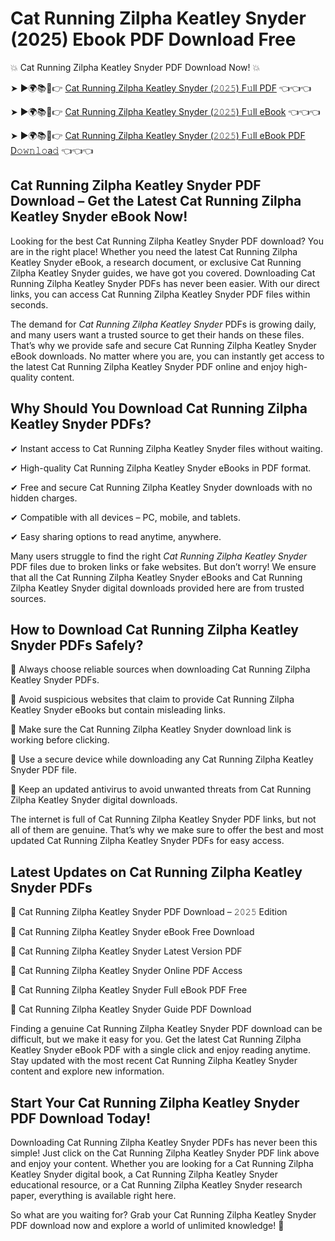 # Cat Running Zilpha Keatley Snyder (2025) Ebook PDF Download Free

💥 Cat Running Zilpha Keatley Snyder PDF Download Now! 💥

➤ ►🌍📚📱👉 [Cat Running Zilpha Keatley Snyder (𝟸𝟶𝟸𝟻) F𝚞ll PDF](https://getpdf.xyz/cat-running-zilpha-keatley-snyder) 👈👈👈


➤ ►🌍📚📱👉 [Cat Running Zilpha Keatley Snyder (𝟸𝟶𝟸𝟻) F𝚞ll eBook](https://getpdf.xyz/cat-running-zilpha-keatley-snyder) 👈👈👈


➤ ►🌍📚📱👉 [Cat Running Zilpha Keatley Snyder (𝟸𝟶𝟸𝟻) F𝚞ll eBook PDF D𝚘𝚠𝚗𝚕𝚘a𝚍](https://getpdf.xyz/cat-running-zilpha-keatley-snyder) 👈👈👈


## Cat Running Zilpha Keatley Snyder PDF Download – Get the Latest Cat Running Zilpha Keatley Snyder eBook Now!

Looking for the best Cat Running Zilpha Keatley Snyder PDF download? You are in the right place! Whether you need the latest Cat Running Zilpha Keatley Snyder eBook, a research document, or exclusive Cat Running Zilpha Keatley Snyder guides, we have got you covered. Downloading Cat Running Zilpha Keatley Snyder PDFs has never been easier. With our direct links, you can access Cat Running Zilpha Keatley Snyder PDF files within seconds.

The demand for *Cat Running Zilpha Keatley Snyder* PDFs is growing daily, and many users want a trusted source to get their hands on these files. That’s why we provide safe and secure Cat Running Zilpha Keatley Snyder eBook downloads. No matter where you are, you can instantly get access to the latest Cat Running Zilpha Keatley Snyder PDF online and enjoy high-quality content.

## Why Should You Download Cat Running Zilpha Keatley Snyder PDFs?

✔ Instant access to Cat Running Zilpha Keatley Snyder files without waiting.

✔ High-quality Cat Running Zilpha Keatley Snyder eBooks in PDF format.

✔ Free and secure Cat Running Zilpha Keatley Snyder downloads with no hidden charges.

✔ Compatible with all devices – PC, mobile, and tablets.

✔ Easy sharing options to read anytime, anywhere.

Many users struggle to find the right *Cat Running Zilpha Keatley Snyder* PDF files due to broken links or fake websites. But don’t worry! We ensure that all the Cat Running Zilpha Keatley Snyder eBooks and Cat Running Zilpha Keatley Snyder digital downloads provided here are from trusted sources.

## How to Download Cat Running Zilpha Keatley Snyder PDFs Safely?

📌 Always choose reliable sources when downloading Cat Running Zilpha Keatley Snyder PDFs.

📌 Avoid suspicious websites that claim to provide Cat Running Zilpha Keatley Snyder eBooks but contain misleading links.

📌 Make sure the Cat Running Zilpha Keatley Snyder download link is working before clicking.

📌 Use a secure device while downloading any Cat Running Zilpha Keatley Snyder PDF file.

📌 Keep an updated antivirus to avoid unwanted threats from Cat Running Zilpha Keatley Snyder digital downloads.

The internet is full of Cat Running Zilpha Keatley Snyder PDF links, but not all of them are genuine. That’s why we make sure to offer the best and most updated Cat Running Zilpha Keatley Snyder PDFs for easy access.

## Latest Updates on Cat Running Zilpha Keatley Snyder PDFs

🔹 Cat Running Zilpha Keatley Snyder PDF Download – 𝟸𝟶𝟸𝟻 Edition

🔹 Cat Running Zilpha Keatley Snyder eBook Free Download

🔹 Cat Running Zilpha Keatley Snyder Latest Version PDF

🔹 Cat Running Zilpha Keatley Snyder Online PDF Access

🔹 Cat Running Zilpha Keatley Snyder Full eBook PDF Free

🔹 Cat Running Zilpha Keatley Snyder Guide PDF Download

Finding a genuine Cat Running Zilpha Keatley Snyder PDF download can be difficult, but we make it easy for you. Get the latest Cat Running Zilpha Keatley Snyder eBook PDF with a single click and enjoy reading anytime. Stay updated with the most recent Cat Running Zilpha Keatley Snyder content and explore new information.

## Start Your Cat Running Zilpha Keatley Snyder PDF Download Today!

Downloading Cat Running Zilpha Keatley Snyder PDFs has never been this simple! Just click on the Cat Running Zilpha Keatley Snyder PDF link above and enjoy your content. Whether you are looking for a Cat Running Zilpha Keatley Snyder digital book, a Cat Running Zilpha Keatley Snyder educational resource, or a Cat Running Zilpha Keatley Snyder research paper, everything is available right here.

So what are you waiting for? Grab your Cat Running Zilpha Keatley Snyder PDF download now and explore a world of unlimited knowledge! 🚀